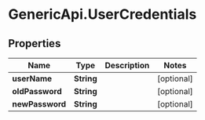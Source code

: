 # GenericApi.UserCredentials

## Properties
Name | Type | Description | Notes
------------ | ------------- | ------------- | -------------
**userName** | **String** |  | [optional] 
**oldPassword** | **String** |  | [optional] 
**newPassword** | **String** |  | [optional] 


